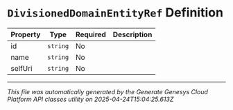 # `DivisionedDomainEntityRef` Definition

| Property | Type | Required | Description |
|----------|------|----------|-------------|
| id | `string` | No |  |
| name | `string` | No |  |
| selfUri | `string` | No |  |

---

*This file was automatically generated by the Generate Genesys Cloud Platform API classes utility on 2025-04-24T15:04:25.613Z*